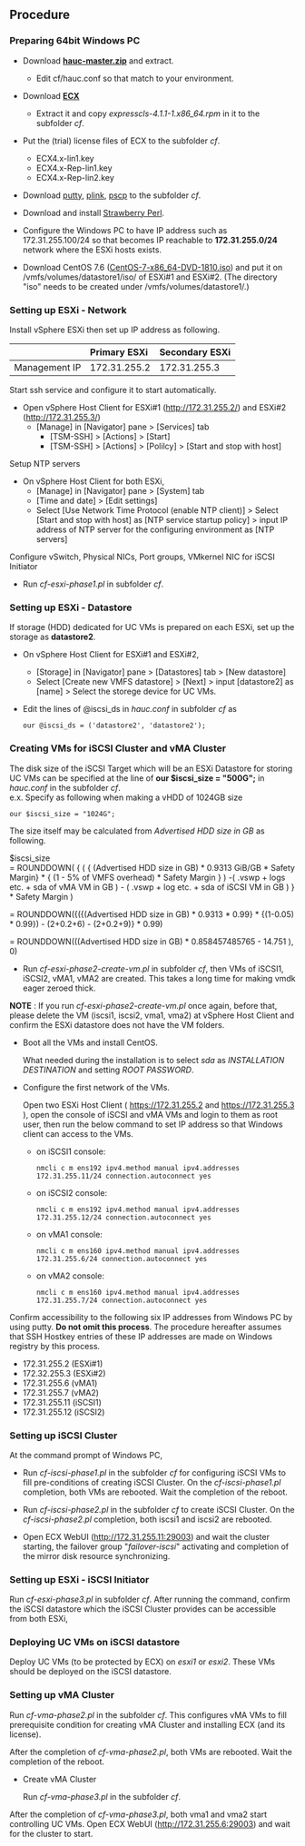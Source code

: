## Procedure

### Preparing 64bit Windows PC
- Download [**hauc-master.zip**](https://github.com/mkazuyuki/hauc/archive/master.zip) and extract.
	- Edit cf/hauc.conf so that match to your environment.

- Download [**ECX**](https://www.nec.com/en/global/prod/expresscluster/en/trial/zip/ecx41l_x64.zip)
	-  Extract it and copy *expresscls-4.1.1-1.x86_64.rpm* in it to the subfolder *cf*.

- Put the (trial) license files of ECX to the subfolder *cf*.
	- ECX4.x-lin1.key
	- ECX4.x-Rep-lin1.key
	- ECX4.x-Rep-lin2.key

- Download
	[putty](https://the.earth.li/~sgtatham/putty/latest/w64/putty.exe),
	[plink](https://the.earth.li/~sgtatham/putty/latest/w64/plink.exe),
	[pscp](https://the.earth.li/~sgtatham/putty/latest/w64/pscp.exe)
  to the subfolder *cf*.

- Download and install [Strawberry Perl](http://strawberryperl.com/).

- Configure the Windows PC to have IP address such as 172.31.255.100/24 so that becomes IP reachable to **172.31.255.0/24** network where the ESXi hosts exists.

- Download CentOS 7.6 ([CentOS-7-x86_64-DVD-1810.iso](http://archive.kernel.org/centos-vault/7.6.1810/isos/x86_64/CentOS-7-x86_64-DVD-1810.iso)) and put it on /vmfs/volumes/datastore1/iso/ of ESXi#1 and ESXi#2. (The directory "iso" needs to be created under /vmfs/volumes/datastore1/.)

### Setting up ESXi - Network

Install vSphere ESXi then set up IP address as following.

|		| Primary ESXi	| Secondary ESXi	|
|:---		|:---		|:---			|
| Management IP	| 172.31.255.2	| 172.31.255.3		|

Start ssh service and configure it to start automatically.
- Open vSphere Host Client for ESXi#1 (http://172.31.255.2/) and ESXi#2 (http://172.31.255.3/)
  - [Manage] in [Navigator] pane > [Services] tab
    - [TSM-SSH] >  [Actions] > [Start]
    - [TSM-SSH] >  [Actions] > [Polilcy] > [Start and stop with host]

Setup NTP servers
- On vSphere Host Client for both ESXi,
  - [Manage] in [Navigator] pane > [System] tab
  - [Time and date] > [Edit settings]
  - Select [Use Network Time Protocol (enable NTP client)] > Select [Start and stop with host] as [NTP service startup policy] > input IP address of NTP server for the configuring environment as [NTP servers]

Configure vSwitch, Physical NICs, Port groups, VMkernel NIC for iSCSI Initiator
- Run *cf-esxi-phase1.pl* in subfolder *cf*.

### Setting up ESXi - Datastore

If storage (HDD) dedicated for UC VMs is prepared on each ESXi, set up the storage as **datastore2**.

- On vSphere Host Client for ESXi#1 and ESXi#2,
	- [Storage] in [Navigator] pane > [Datastores] tab > [New datastore] 
	- Select [Create new VMFS datastore] > [Next] > input [datastore2] as [name] > Select the storege device for UC VMs.

- Edit the lines of @iscsi_ds in *hauc.conf* in subfolder *cf* as

	  our @iscsi_ds	= ('datastore2', 'datastore2');

### Creating VMs for iSCSI Cluster and vMA Cluster

The disk size of the iSCSI Target which will be an ESXi Datastore for storing UC VMs can be specified at the line of **our $iscsi_size = "500G";** in *hauc.conf* in the subfolder *cf*.  
e.x. Specify as following when making a vHDD of 1024GB size

	our $iscsi_size	= "1024G";

The size itself may be calculated from *Advertised HDD size in GB* as following.

$iscsi_size  
= ROUNDDOWN( { ( { (Advertised HDD size in GB) * 0.9313 GiB/GB * Safety Margin} * { (1 - 5% of VMFS overhead) * Safety Margin } ) -( .vswp + logs etc. + sda of vMA VM in GB ) - ( .vswp + log etc. + sda of iSCSI VM in GB ) } * Safety Margin )

= ROUNDDOWN({({(Advertised HDD size in GB) * 0.9313 * 0.99} * {(1-0.05) * 0.99}) - (2+0.2+6) - (2+0.2+9)} * 0.99)

= ROUNDDOWN(((Advertised HDD size in GB) * 0.858457485765 - 14.751 ), 0)

- Run *cf-esxi-phase2-create-vm.pl* in subfolder *cf*, then VMs of iSCSI1, iSCSI2, vMA1, vMA2 are created. This takes a long time for making vmdk eager zeroed thick.

**NOTE** : If you run *cf-esxi-phase2-create-vm.pl* once again, before that, please delete the VM (iscsi1, iscsi2, vma1, vma2) at vSphere Host Client and confirm the ESXi datastore does not have the VM folders.

<!--
**NOTE** : **If you import OVA (exported VM file) of iSCSI VMs, before that, delete iSCSI1 and iSCSI2 at the both vSphere Host Client. And ignore the procedures regarding iSCSI VMs till the section "Setting up ESXi - iSCSI Initiator".**
-->

- Boot all the VMs and install CentOS.

  What needed during the installation is to select *sda* as *INSTALLATION DESTINATION* and setting *ROOT PASSWORD*.

- Configure the first network of the VMs.

  Open two ESXi Host Client ( https://172.31.255.2 and https://172.31.255.3 ), open the console of iSCSI and vMA VMs and login to them as root user, then run the below command to set IP address so that Windows client can access to the VMs.

  - on iSCSI1 console:

		nmcli c m ens192 ipv4.method manual ipv4.addresses 172.31.255.11/24 connection.autoconnect yes

  - on iSCSI2 console:

		nmcli c m ens192 ipv4.method manual ipv4.addresses 172.31.255.12/24 connection.autoconnect yes

  - on vMA1 console:

		nmcli c m ens160 ipv4.method manual ipv4.addresses 172.31.255.6/24 connection.autoconnect yes

  - on vMA2 console:

		nmcli c m ens160 ipv4.method manual ipv4.addresses 172.31.255.7/24 connection.autoconnect yes

Confirm accessibility to the following six IP addresses from Windows PC by using putty.
**Do not omit this process**. The procedure hereafter assumes that SSH Hostkey entries of these IP addresses are made on Windows registry by this process.

  - 172.31.255.2 (ESXi#1)
  - 172.32.255.3 (ESXi#2)
  - 172.31.255.6 (vMA1)
  - 172.31.255.7 (vMA2)
  - 172.31.255.11 (iSCSI1)
  - 172.31.255.12 (iSCSI2)

### Setting up iSCSI Cluster

At the command prompt of Windows PC,

- Run *cf-iscsi-phase1.pl* in the subfolder *cf* for configuring iSCSI VMs to fill pre-conditions of creating iSCSI Cluster.
  On the *cf-iscsi-phase1.pl* completion, both VMs are rebooted. Wait the completion of the reboot.

- Run *cf-iscsi-phase2.pl* in the subfolder *cf* to create iSCSI Cluster.
  On the *cf-iscsi-phase2.pl* completion, both iscsi1 and iscsi2 are rebooted.

- Open ECX WebUI (http://172.31.255.11:29003) and wait the cluster starting,
  the failover group "*failover-iscsi*" activating and completion of the mirror disk resource synchronizing.

### Setting up ESXi - iSCSI Initiator

Run *cf-esxi-phase3.pl* in subfolder *cf*.
After running the command, confirm the iSCSI datastore which the iSCSI Cluster provides can be accessible from both ESXi,

### Deploying UC VMs on iSCSI datastore

Deploy UC VMs (to be protected by ECX) on *esxi1* or *esxi2*.
These VMs should be deployed on the iSCSI datastore.

### Setting up vMA Cluster

Run *cf-vma-phase2.pl* in the subfolder *cf*.
This configures vMA VMs to fill prerequisite condition for creating vMA Cluster and installing ECX (and its license).

After the completion of *cf-vma-phase2.pl*, both VMs are rebooted.
Wait the completion of the reboot.

- Create vMA Cluster

  Run *cf-vma-phase3.pl* in the subfolder *cf*.

After the completion of *cf-vma-phase3.pl*, both vma1 and vma2 start controlling UC VMs.
Open ECX WebUI (http://172.31.255.6:29003) and wait for the cluster to start.
